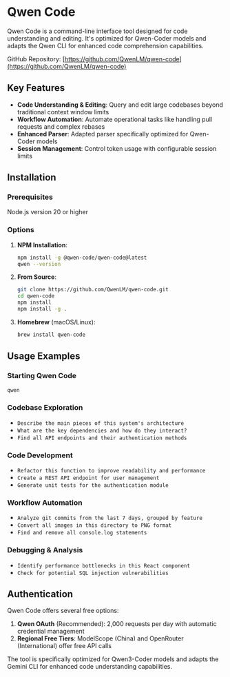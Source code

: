 # Qwen Code

Qwen Code is a command-line interface tool designed for code understanding and editing. It's optimized for Qwen-Coder models and adapts the Qwen CLI for enhanced code comprehension capabilities.

GitHub Repository: [https://github.com/QwenLM/qwen-code](https://github.com/QwenLM/qwen-code)

## Key Features

- **Code Understanding & Editing**: Query and edit large codebases beyond traditional context window limits
- **Workflow Automation**: Automate operational tasks like handling pull requests and complex rebases
- **Enhanced Parser**: Adapted parser specifically optimized for Qwen-Coder models
- **Session Management**: Control token usage with configurable session limits

## Installation

### Prerequisites
Node.js version 20 or higher

### Options

1. **NPM Installation**:
   ```bash
   npm install -g @qwen-code/qwen-code@latest
   qwen --version
   ```

2. **From Source**:
   ```bash
   git clone https://github.com/QwenLM/qwen-code.git
   cd qwen-code
   npm install
   npm install -g .
   ```

3. **Homebrew** (macOS/Linux):
   ```bash
   brew install qwen-code
   ```

## Usage Examples

### Starting Qwen Code
```bash
qwen
```

### Codebase Exploration
- `Describe the main pieces of this system's architecture`
- `What are the key dependencies and how do they interact?`
- `Find all API endpoints and their authentication methods`

### Code Development
- `Refactor this function to improve readability and performance`
- `Create a REST API endpoint for user management`
- `Generate unit tests for the authentication module`

### Workflow Automation
- `Analyze git commits from the last 7 days, grouped by feature`
- `Convert all images in this directory to PNG format`
- `Find and remove all console.log statements`

### Debugging & Analysis
- `Identify performance bottlenecks in this React component`
- `Check for potential SQL injection vulnerabilities`

## Authentication

Qwen Code offers several free options:
1. **Qwen OAuth** (Recommended): 2,000 requests per day with automatic credential management
2. **Regional Free Tiers**: ModelScope (China) and OpenRouter (International) offer free API calls

The tool is specifically optimized for Qwen3-Coder models and adapts the Gemini CLI for enhanced code understanding capabilities.
